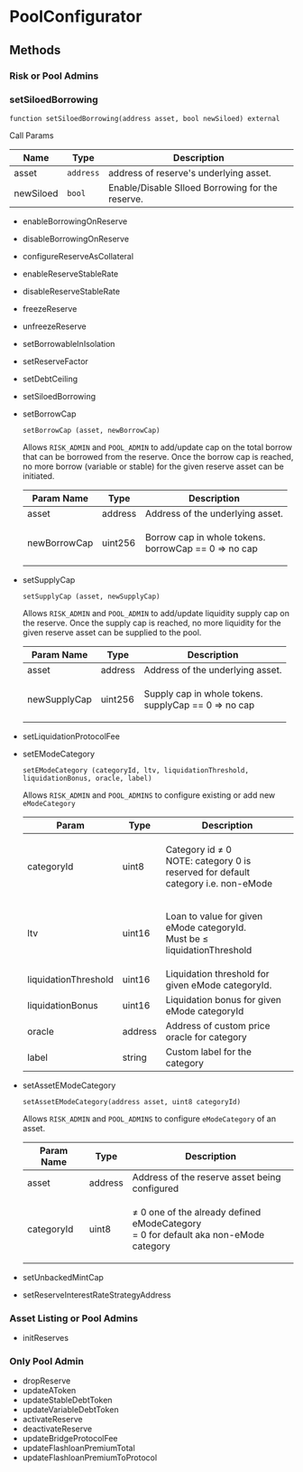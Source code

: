 # PoolConfigurator

## Methods

### Risk or Pool Admins

### setSiloedBorrowing

`function setSiloedBorrowing(address asset, bool newSiloed) external`

Call Params

| Name      | Type      | Description                                      |
| --------- | --------- | ------------------------------------------------ |
| asset     | `address` | address of reserve's underlying asset.           |
| newSiloed | `bool`    | Enable/Disable SIloed Borrowing for the reserve. |

* enableBorrowingOnReserve
* disableBorrowingOnReserve
* configureReserveAsCollateral
* enableReserveStableRate
* disableReserveStableRate
* freezeReserve
* unfreezeReserve
* setBorrowableInIsolation
* setReserveFactor
* setDebtCeiling
* setSiloedBorrowing
*   setBorrowCap

    `setBorrowCap (asset, newBorrowCap)`

    Allows `RISK_ADMIN` and `POOL_ADMIN` to add/update cap on the total borrow that can be borrowed from the reserve. Once the borrow cap is reached, no more borrow (variable or stable) for the given reserve asset can be initiated.

    | Param Name   | Type    | Description                                                      |
    | ------------ | ------- | ---------------------------------------------------------------- |
    | asset        | address | Address of the underlying asset.                                 |
    | newBorrowCap | uint256 | <p>Borrow cap in whole tokens.<br>borrowCap == 0 => no cap |</p> |


*   setSupplyCap

    `setSupplyCap (asset, newSupplyCap)`

    Allows `RISK_ADMIN` and `POOL_ADMIN` to add/update liquidity supply cap on the reserve. Once the supply cap is reached, no more liquidity for the given reserve asset can be supplied to the pool.

    | Param Name   | Type    | Description                                                      |
    | ------------ | ------- | ---------------------------------------------------------------- |
    | asset        | address | Address of the underlying asset.                                 |
    | newSupplyCap | uint256 | <p>Supply cap in whole tokens.<br>supplyCap == 0 => no cap |</p> |


* setLiquidationProtocolFee
*   setEModeCategory

    `setEModeCategory (categoryId, ltv, liquidationThreshold, liquidationBonus, oracle, label)`

    Allows `RISK_ADMIN` and `POOL_ADMINS` to configure existing or add new `eModeCategory`

    | Param                | Type    | Description                                                                                |
    | -------------------- | ------- | ------------------------------------------------------------------------------------------ |
    | categoryId           | uint8   | <p>Category id ≠ 0<br>NOTE: category 0 is reserved for default category i.e. non-eMode</p> |
    | ltv                  | uint16  | <p>Loan to value for given eMode categoryId.<br>Must be ≤ liquidationThreshold</p>         |
    | liquidationThreshold | uint16  | Liquidation threshold for given eMode categoryId.                                          |
    | liquidationBonus     | uint16  | Liquidation bonus for given eMode categoryId                                               |
    | oracle               | address | Address of custom price oracle for category                                                |
    | label                | string  | Custom label for the category                                                              |

    &#x20;
*   setAssetEModeCategory

    `setAssetEModeCategory(address asset, uint8 categoryId)`

    Allows `RISK_ADMIN` and `POOL_ADMINS` to configure `eModeCategory` of an asset.

    | Param Name | Type    | Description                                                                                   |
    | ---------- | ------- | --------------------------------------------------------------------------------------------- |
    | asset      | address | Address of the reserve asset being configured                                                 |
    | categoryId | uint8   | <p>≠ 0 one of the already defined eModeCategory<br>= 0 for default aka non-eMode category</p> |
* setUnbackedMintCap
* setReserveInterestRateStrategyAddress

### Asset Listing or Pool Admins

* initReserves

### Only Pool Admin

* dropReserve
* updateAToken
* updateStableDebtToken
* updateVariableDebtToken
* activateReserve
* deactivateReserve
* updateBridgeProtocolFee
* updateFlashloanPremiumTotal
* updateFlashloanPremiumToProtocol
